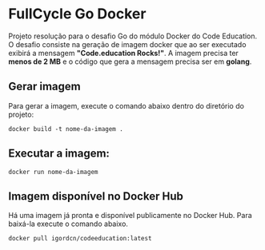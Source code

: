 # FullCycle Go Docker

Projeto resolução para o desafio Go do módulo Docker do Code Education. O desafio consiste na geração de imagem docker que ao ser executado exibirá a mensagem **"Code.education Rocks!"**. A imagem precisa ter **menos de 2 MB** e o código que gera a mensagem precisa ser em **golang**.

## Gerar imagem

Para gerar a imagem, execute o comando abaixo dentro do diretório do projeto:
```
docker build -t nome-da-imagem .
```

## Executar a imagem:
```
docker run nome-da-imagem
```

## Imagem disponível no Docker Hub

Há uma imagem já pronta e disponível publicamente no Docker Hub. Para baixá-la execute o comando abaixo.
```
docker pull igordcn/codeeducation:latest
```
